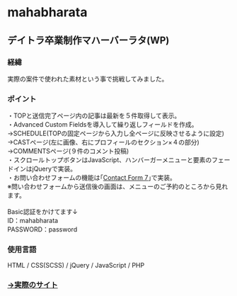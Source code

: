# mahabharata
## デイトラ卒業制作マハーバーラタ(WP)
### 経緯
実際の案件で使われた素材という事で挑戦してみました｡

### ポイント
・TOPと送信完了ページ内の記事は最新を５件取得して表示｡<br>
・Advanced Custom Fieldsを導入して繰り返しフィールドを作成。<br>
  →SCHEDULE(TOPの固定ページから入力し全ページに反映させるように設定)<br>
  →CASTページ(左に画像、右にプロフィールのセクション×４の部分)<br>
  →COMMENTSページ(９件のコメント投稿)<br>
・スクロールトップボタンはJavaScript、ハンバーガーメニューと要素のフェードインはjQueryで実装｡<br>
・お問い合わせフォームの機能は｢[Contact Form 7](https://ja.wordpress.org/plugins/contact-form-7/)｣で実装｡<br>
※問い合わせフォームから送信後の画面は、メニューのご予約のところから見れます。<br><br>
Basic認証をかけてます↓<br>
ID：mahabharata<br>
PASSWORD：password

### 使用言語
HTML / CSS(SCSS) / jQuery / JavaScript / PHP

### [→実際のサイト](https://mahabharata.tosshii-portfolio.com/)
